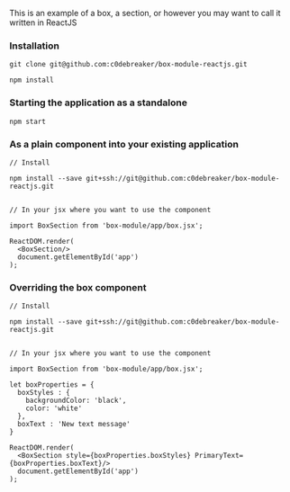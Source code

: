 This is an example of a box, a section, or however you may want to call it written in ReactJS

### Installation
```
git clone git@github.com:c0debreaker/box-module-reactjs.git
```

```
npm install
```

### Starting the application as a standalone
```
npm start
```

### As a plain component into your existing application

```
// Install

npm install --save git+ssh://git@github.com:c0debreaker/box-module-reactjs.git


// In your jsx where you want to use the component

import BoxSection from 'box-module/app/box.jsx';

ReactDOM.render(
  <BoxSection/>
  document.getElementById('app')
);

```


### Overriding the box component

```
// Install

npm install --save git+ssh://git@github.com:c0debreaker/box-module-reactjs.git


// In your jsx where you want to use the component

import BoxSection from 'box-module/app/box.jsx';

let boxProperties = {
  boxStyles : {
    backgroundColor: 'black',
    color: 'white'
  },
  boxText : 'New text message'
}

ReactDOM.render(
  <BoxSection style={boxProperties.boxStyles} PrimaryText={boxProperties.boxText}/>
  document.getElementById('app')
);

```
